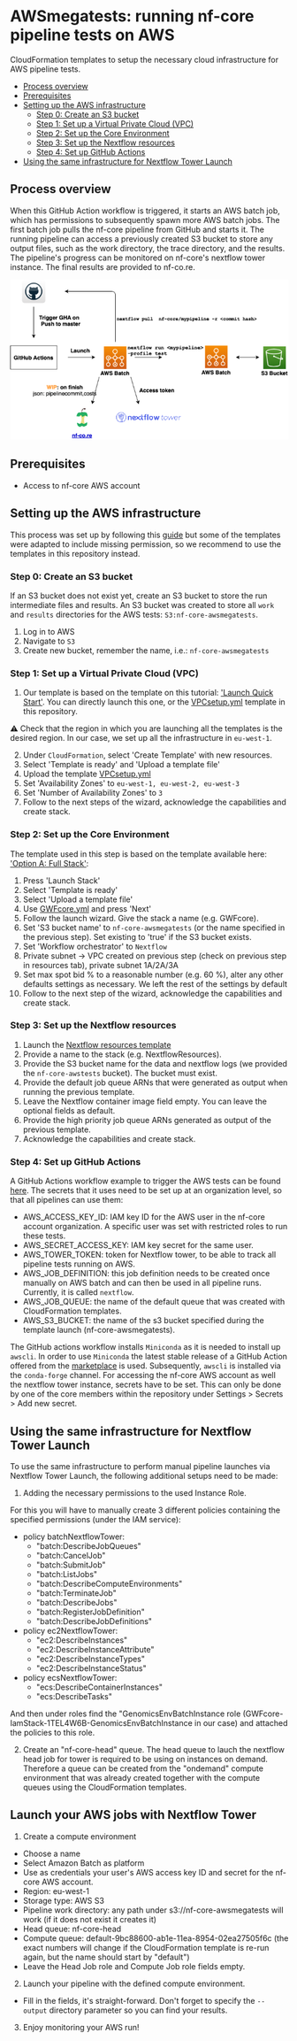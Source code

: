 # AWSmegatests: running nf-core pipeline tests on AWS

CloudFormation templates to setup the necessary cloud infrastructure
for AWS pipeline tests.

- [Process overview](#process-overview)
- [Prerequisites](#Prerequisites)
- [Setting up the AWS infrastructure](#setting-up-the-aws-infrastructure)
  - [Step 0: Create an S3 bucket](#step-0:-create-an-s3-bucket)
  - [Step 1: Set up a Virtual Private Cloud (VPC)](#step-1:-set-up-a-virtual-private-cloud-(VPC))
  - [Step 2: Set up the Core Environment](#step-2:-set-up-the-core-environment)
  - [Step 3: Set up the Nextflow resources](#step-3:-set-up-the-nextflow-resources)
  - [Step 4: Set up GitHub Actions](#step-4:-set-up-github-actions)
- [Using the same infrastructure for Nextflow Tower Launch](#using-the-same-infrastructure-for-nextflow-tower-launch)

## Process overview

When this GitHub Action workflow is triggered, it starts an AWS batch job, which has permissions to subsequently spawn more AWS batch jobs.
The first batch job pulls the nf-core pipeline from GitHub and starts it.
The running pipeline can access a previously created S3 bucket to store any output files, such as the work directory, the trace directory, and the results.
The pipeline's progress can be monitored on nf-core's nextflow tower instance. The final results are provided to nf-co.re.

![AWS_megatests](AWS_megatests.png)

## Prerequisites

- Access to nf-core AWS account

## Setting up the AWS infrastructure

This process was set up by following this [guide](https://docs.opendata.aws/genomics-workflows/quick-start/) but some of the templates were adapted to include missing permission, so we recommend to use the templates in this repository instead.

### Step 0: Create an S3 bucket

If an S3 bucket does not exist yet, create an S3 bucket to store the run intermediate files and results. An S3 bucket was created to store all `work` and `results` directories for the AWS tests: `S3:nf-core-awsmegatests`.

1. Log in to AWS
2. Navigate to `S3`
3. Create new bucket, remember the name, i.e.:  `nf-core-awsmegatests`

### Step 1: Set up a Virtual Private Cloud (VPC)

1. Our template is based on the template on this tutorial: ['Launch Quick Start'](https://eu-west-1.console.aws.amazon.com/cloudformation/home?region=eu-west-1#/stacks/create/template?stackName=Quick-Start-VPC&templateURL=https://aws-quickstart.s3.amazonaws.com/quickstart-aws-vpc/templates/aws-vpc.template). You can directly launch this one, or the [VPCsetup.yml](./templates/VPCsetup.yml) template in this repository.

:warning: Check that the region in which you are launching all the templates is the desired region. In our case, we set up all the infrastructure in `eu-west-1`.

2. Under `CloudFormation`, select 'Create Template' with new resources.
3. Select 'Template is ready' and 'Upload a template file'
4. Upload the template [VPCsetup.yml](https://github.com/nf-core/awsmegatests/blob/master/templates/VPCsetup.yml)
5. Set 'Availability Zones' to `eu-west-1, eu-west-2, eu-west-3`
6. Set 'Number of Availability Zones' to `3`
7. Follow to the next steps of the wizard, acknowledge the capabilities and create stack.

### Step 2: Set up the Core Environment

The template used in this step is based on the template available here: ['Option A: Full Stack'](https://docs.opendata.aws/genomics-workflows/quick-start/):

1. Press 'Launch Stack'
2. Select 'Template is ready'
3. Select 'Upload a template file'
4. Use [GWFcore.yml](https://github.com/nf-core/awsmegatests/blob/master/templates/GWFcore.yml) and press 'Next'
5. Follow the launch wizard. Give the stack a name (e.g. GWFcore). 
6. Set 'S3 bucket name' to `nf-core-awsmegatests` (or the name specified in the previous step).  Set existing to 'true' if the S3 bucket exists.
7. Set 'Workflow orchestrator' to `Nextflow`
8. Private subnet -> VPC created on previous step (check on previous step in resources tab), private subnet 1A/2A/3A
9. Set max spot bid % to a reasonable number (e.g. 60 %), alter any other defaults settings as necessary. We left the rest of the settings by default
10. Follow to the next step of the wizard, acknowledge the capabilities and create stack.

### Step 3: Set up the Nextflow resources

1. Launch the [Nextflow resources template](./templates/Nextflow_resources.yml)
2. Provide a name to the stack (e.g. NextflowResources).
3. Provide the S3 bucket name for the data and nextflow logs (we provided the `nf-core-awstests` bucket). The bucket must exist.
4. Provide the default job queue ARNs that were generated as output when running the previous template.
5. Leave the Nextflow container image field empty. You can leave the optional fields as default.
6. Provide the high priority job queue ARNs generated as output of the previous template.
7. Acknowledge the capabilities and create stack.

### Step 4: Set up GitHub Actions

A GitHub Actions workflow example to trigger the AWS tests can be found [here](.github/workflows/awstest.yml). The secrets that it uses need to be set up at an organization level, so that all pipelines can use them:

- AWS_ACCESS_KEY_ID: IAM key ID for the AWS user in the nf-core account organization. A specific user was set with restricted roles to run these tests.
- AWS_SECRET_ACCESS_KEY: IAM key secret for the same user.
- AWS_TOWER_TOKEN: token for Nextflow tower, to be able to track all pipeline tests running on AWS.
- AWS_JOB_DEFINITION: this job definition needs to be created once manually on AWS batch and can then be used in all pipeline runs. Currently, it is called `nextflow`.
- AWS_JOB_QUEUE: the name of the default queue that was created with CloudFormation templates.
- AWS_S3_BUCKET: the name of the s3 bucket specified during the template launch (nf-core-awsmegatests).

The GitHub actions workflow installs `Miniconda` as it is needed to install up `awscli`. In order to use `Miniconda` the latest stable release of a GitHub Action offered from the [marketplace](https://github.com/marketplace/actions/setup-miniconda) is used. Subsequently, `awscli` is installed via the `conda-forge` channel.
For accessing the nf-core AWS account as well the nextflow tower instance, secrets have to be set. This can only be done by one of the core members within the repository under Settings > Secrets > Add new secret.

## Using the same infrastructure for Nextflow Tower Launch

To use the same infrastructure to perform manual pipeline launches via Nextflow Tower Launch, the following additional setups need to be made:

1. Adding the necessary permissions to the used Instance Role.

For this you will have to manually create 3 different policies containing the specified permissions (under the IAM service):

- policy batchNextflowTower:
  - "batch:DescribeJobQueues"
  - "batch:CancelJob"
  - "batch:SubmitJob"
  - "batch:ListJobs"
  - "batch:DescribeComputeEnvironments"
  - "batch:TerminateJob"
  - "batch:DescribeJobs"
  - "batch:RegisterJobDefinition"
  - "batch:DescribeJobDefinitions"
- policy ec2NextflowTower:
  - "ec2:DescribeInstances"
  - "ec2:DescribeInstanceAttribute"
  - "ec2:DescribeInstanceTypes"
  - "ec2:DescribeInstanceStatus"
- policy ecsNextflowTower:
  - "ecs:DescribeContainerInstances"
  - "ecs:DescribeTasks"

And then under roles find the "GenomicsEnvBatchInstance role (GWFcore-IamStack-1TEL4W6B-GenomicsEnvBatchInstance in our case) and attached the policies to this role.

2. Create an "nf-core-head" queue.
The head queue to lauch the nextflow head job for tower is required to be using on instances on demand.
Therefore a queue can be created from the "ondemand" compute environment that was already created together with the compute queues using the CloudFormation templates.

## Launch your AWS jobs with Nextflow Tower

1. Create a compute environment

- Choose a name
- Select Amazon Batch as platform
- Use as credentials your user's AWS access key ID and secret for the nf-core AWS account.
- Region: eu-west-1
- Storage type: AWS S3
- Pipeline work directory: any path under s3://nf-core-awsmegatests will work (if it does not exist it creates it)
- Head queue: nf-core-head
- Compute queue: default-9bc88600-ab1e-11ea-8954-02ea27505f6c (the exact numbers will change if the CloudFormation template is re-run again, but the name should start by "default")
- Leave the Head Job role and Compute Job role fields empty.

2. Launch your pipeline with the defined compute environment.

- Fill in the fields, it's straight-forward. Don't forget to specify the `--output` directory parameter so you can find your results.

3. Enjoy monitoring your AWS run!

